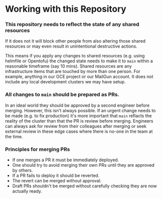 # Working with this Repository

### This repository needs to reflect the state of any shared resources
If it does not it will block other people from also altering those shared resources or may even result in unintentional destructive actions.

This means if you apply any changes to shared resources (e.g. using helmfile or Opentofu) the changed state needs to make it to `main` within a reasonable timeframe (say 10 mins). Shared resources are any infrastructure items that are touched by more than one person. For example, anything in our GCE project or our MailGun account. It does not include any local development clusters we may have setup.

### All changes to `main` should be prepared as PRs.

In an ideal world they should be approved by a second engineer before merging. However, this isn't always possible. If an urgent change needs to be made (e.g. to fix production) it's more important that `main` reflacts the reality of the cluster than that the PR is review before merging. Engineers can always ask for review from their colleagues after merging or seek external review in these edge cases where there is no-one in the team at the time.

### Principles for merging PRs
- If one merges a PR it must be immediately deployed.
- One should try to avoid merging their own PRs until they are approved by others.
- If a PR fails to deploy it should be reverted.
- The revert can be merged without approval.
- Draft PRs shouldn't be merged without carefully checking they are now actually ready.

